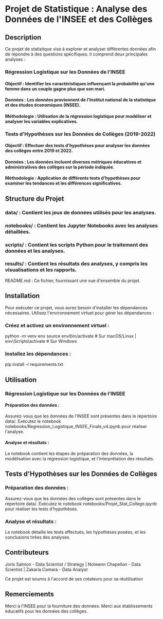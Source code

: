 # Projet de Statistique : Analyse des Données de l'INSEE et des Collèges
## Description
Ce projet de statistique vise à explorer et analyser différentes données afin de répondre à des questions spécifiques. Il comprend deux principales analyses :

### Régression Logistique sur les Données de l'INSEE

#### Objectif : Identifier les caractéristiques influençant la probabilité qu'une femme dans un couple gagne plus que son mari.
#### Données : Les données proviennent de l'Institut national de la statistique et des études économiques (INSEE).
#### Méthodologie : Utilisation de la régression logistique pour modéliser et analyser les variables explicatives.

### Tests d'Hypothèses sur les Données de Collèges (2019-2022)

#### Objectif : Effectuer des tests d'hypothèses pour analyser les données des collèges entre 2019 et 2022.
#### Données : Les données incluent diverses métriques éducatives et administratives des collèges sur la période indiquée.
#### Méthodologie : Application de différents tests d'hypothèses pour examiner les tendances et les différences significatives.

## Structure du Projet
### data/ : Contient les jeux de données utilisés pour les analyses.
### notebooks/ : Contient les Jupyter Notebooks avec les analyses détaillées.
### scripts/ : Contient les scripts Python pour le traitement des données et les analyses.
### results/ : Contient les résultats des analyses, y compris les visualisations et les rapports.
README.md : Ce fichier, fournissant une vue d'ensemble du projet.

## Installation
Pour exécuter ce projet, vous aurez besoin d'installer les dépendances nécessaires. Utilisez l'environnement virtuel pour gérer les dépendances :

### Créez et activez un environnement virtuel :
python -m venv env
source env/bin/activate  # Sur macOS/Linux
 | env\Scripts\activate  # Sur Windows

### Installez les dépendances :
pip install -r requirements.txt

## Utilisation
### Régression Logistique sur les Données de l'INSEE

#### Préparation des données :
Assurez-vous que les données de l'INSEE sont présentes dans le répertoire data/.
Exécutez le notebook notebooks/Regression_Logistique_INSEE_Finale_v4.ipynb pour réaliser l'analyse.

#### Analyse et résultats :
Le notebook contient les étapes de préparation des données, la modélisation avec la régression logistique, et l'interprétation des résultats.

## Tests d'Hypothèses sur les Données de Collèges

### Préparation des données :
Assurez-vous que les données des collèges sont présentes dans le répertoire data/.
Exécutez le notebook notebooks/Projet_Stat_College.ipynb pour réaliser les tests d'hypothèses.
### Analyse et résultats :
Le notebook détaille les tests effectués, les hypothèses posées, et les conclusions tirées des analyses.

## Contributeurs
Joris Salmon - Data Scientist / Strategy | 
Nolwenn Chapellon - Data Scientist | 
Zakaria Camara - Data Analyst

Ce projet est soumis à l'accord de ses créateurs pour sa réutilisation

## Remerciements
Merci à l'INSEE pour la fourniture des données.
Merci aux établissements éducatifs pour les données des collèges.

